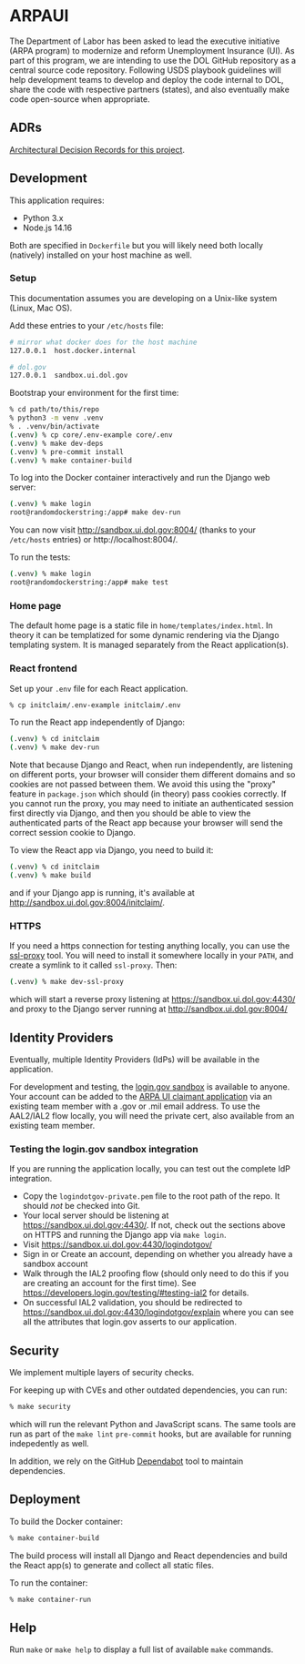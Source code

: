 # ARPAUI

The Department of Labor has been asked to lead the executive initiative (ARPA program) to modernize and reform Unemployment Insurance (UI). As part of this program, we are intending to use the DOL GitHub repository as a central source code repository. Following USDS playbook guidelines will help development teams to develop and deploy the code internal to DOL, share the code with respective partners (states), and also eventually make code open-source when appropriate.

## ADRs

[Architectural Decision Records for this project](./docs/adr/).

## Development

This application requires:

* Python 3.x
* Node.js 14.16

Both are specified in `Dockerfile` but you will likely need both locally (natively) installed on your host machine as well.

### Setup

This documentation assumes you are developing on a Unix-like system (Linux, Mac OS).

Add these entries to your `/etc/hosts` file:

```sh
# mirror what docker does for the host machine
127.0.0.1  host.docker.internal

# dol.gov
127.0.0.1  sandbox.ui.dol.gov
```

Bootstrap your environment for the first time:

```sh
% cd path/to/this/repo
% python3 -m venv .venv
% . .venv/bin/activate
(.venv) % cp core/.env-example core/.env
(.venv) % make dev-deps
(.venv) % pre-commit install
(.venv) % make container-build
```

To log into the Docker container interactively and run the Django web server:

```sh
(.venv) % make login
root@randomdockerstring:/app# make dev-run
```

You can now visit http://sandbox.ui.dol.gov:8004/ (thanks to your `/etc/hosts` entries) or http://localhost:8004/.

To run the tests:

```sh
(.venv) % make login
root@randomdockerstring:/app# make test
```

### Home page

The default home page is a static file in `home/templates/index.html`. In theory it can be templatized for
some dynamic rendering via the Django templating system. It is managed separately from the React application(s).

### React frontend

Set up your `.env` file for each React application.

```sh
% cp initclaim/.env-example initclaim/.env
```

To run the React app independently of Django:

```sh
(.venv) % cd initclaim
(.venv) % make dev-run
```

Note that because Django and React, when run independently, are listening on different ports, your browser
will consider them different domains and so cookies are not passed between them. We avoid this using the
"proxy" feature in `package.json` which should (in theory) pass cookies correctly. If you cannot run the proxy,
you may need to initiate an authenticated session first directly via Django, and then you should be able to view the authenticated
parts of the React app because your browser will send the correct session cookie to Django.

To view the React app via Django, you need to build it:

```sh
(.venv) % cd initclaim
(.venv) % make build
```

and if your Django app is running, it's available at http://sandbox.ui.dol.gov:8004/initclaim/.

### HTTPS

If you need a https connection for testing anything locally, you can use the [ssl-proxy](https://github.com/suyashkumar/ssl-proxy) tool.
You will need to install it somewhere locally in your `PATH`, and create a symlink to it called `ssl-proxy`. Then:

```sh
(.venv) % make dev-ssl-proxy
```

which will start a reverse proxy listening at https://sandbox.ui.dol.gov:4430/ and proxy to the Django server running at http://sandbox.ui.dol.gov:8004/

## Identity Providers

Eventually, multiple Identity Providers (IdPs) will be available in the application.

For development and testing, the [login.gov sandbox](https://idp.int.identitysandbox.gov/) is available to anyone.
Your account can be added to the [ARPA UI claimant application](https://dashboard.int.identitysandbox.gov/)
via an existing team member with a .gov or .mil email address.
To use the AAL2/IAL2 flow locally, you will need the private cert, also available from an existing team member.

### Testing the login.gov sandbox integration

If you are running the application locally, you can test out the complete IdP integration.

* Copy the `logindotgov-private.pem` file to the root path of the repo. It should *not* be checked into Git.
* Your local server should be listening at https://sandbox.ui.dol.gov:4430/. If not, check out the sections above on HTTPS and running the Django
app via `make login`.
* Visit https://sandbox.ui.dol.gov:4430/logindotgov/
* Sign in or Create an account, depending on whether you already have a sandbox account
* Walk through the IAL2 proofing flow (should only need to do this if you are creating an account for the first time).
See https://developers.login.gov/testing/#testing-ial2 for details.
* On successful IAL2 validation, you should be redirected to https://sandbox.ui.dol.gov:4430/logindotgov/explain where you can see all the attributes
that login.gov asserts to our application.

## Security

We implement multiple layers of security checks.

For keeping up with CVEs and other outdated dependencies, you can run:

```sh
% make security
```

which will run the relevant Python and JavaScript scans. The same tools are run as part of the `make lint` `pre-commit` hooks,
but are available for running indepedently as well.

In addition, we rely on the GitHub [Dependabot](https://docs.github.com/en/code-security/supply-chain-security/managing-vulnerabilities-in-your-projects-dependencies/configuring-dependabot-security-updates)
tool to maintain dependencies.

## Deployment

To build the Docker container:

```sh
% make container-build
```

The build process will install all Django and React dependencies and build the React app(s) to generate and collect all static files.

To run the container:

```sh
% make container-run
```

## Help

Run `make` or `make help` to display a full list of available `make` commands.
